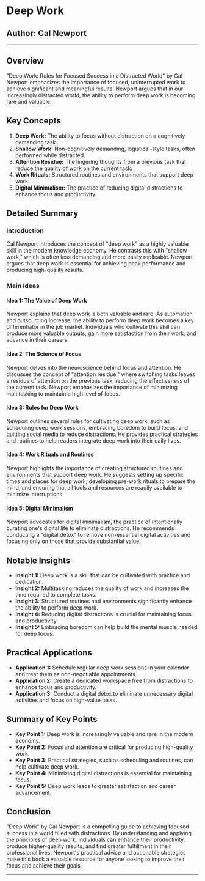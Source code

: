 # Deep Work

## Author: Cal Newport

---

## Overview
"Deep Work: Rules for Focused Success in a Distracted World" by Cal Newport emphasizes the importance of focused, uninterrupted work to achieve significant and meaningful results. Newport argues that in our increasingly distracted world, the ability to perform deep work is becoming rare and valuable.

## Key Concepts
1. **Deep Work:** The ability to focus without distraction on a cognitively demanding task.
2. **Shallow Work:** Non-cognitively demanding, logistical-style tasks, often performed while distracted.
3. **Attention Residue:** The lingering thoughts from a previous task that reduce the quality of work on the current task.
4. **Work Rituals:** Structured routines and environments that support deep work.
5. **Digital Minimalism:** The practice of reducing digital distractions to enhance focus and productivity.

## Detailed Summary
### Introduction
Cal Newport introduces the concept of "deep work" as a highly valuable skill in the modern knowledge economy. He contrasts this with "shallow work," which is often less demanding and more easily replicable. Newport argues that deep work is essential for achieving peak performance and producing high-quality results.

### Main Ideas
#### Idea 1: The Value of Deep Work
Newport explains that deep work is both valuable and rare. As automation and outsourcing increase, the ability to perform deep work becomes a key differentiator in the job market. Individuals who cultivate this skill can produce more valuable outputs, gain more satisfaction from their work, and advance in their careers.

#### Idea 2: The Science of Focus
Newport delves into the neuroscience behind focus and attention. He discusses the concept of "attention residue," where switching tasks leaves a residue of attention on the previous task, reducing the effectiveness of the current task. Newport emphasizes the importance of minimizing multitasking to maintain a high level of focus.

#### Idea 3: Rules for Deep Work
Newport outlines several rules for cultivating deep work, such as scheduling deep work sessions, embracing boredom to build focus, and quitting social media to reduce distractions. He provides practical strategies and routines to help readers integrate deep work into their daily lives.

#### Idea 4: Work Rituals and Routines
Newport highlights the importance of creating structured routines and environments that support deep work. He suggests setting up specific times and places for deep work, developing pre-work rituals to prepare the mind, and ensuring that all tools and resources are readily available to minimize interruptions.

#### Idea 5: Digital Minimalism
Newport advocates for digital minimalism, the practice of intentionally curating one's digital life to eliminate distractions. He recommends conducting a "digital detox" to remove non-essential digital activities and focusing only on those that provide substantial value.

## Notable Insights
- **Insight 1:** Deep work is a skill that can be cultivated with practice and dedication.
- **Insight 2:** Multitasking reduces the quality of work and increases the time required to complete tasks.
- **Insight 3:** Structured routines and environments significantly enhance the ability to perform deep work.
- **Insight 4:** Reducing digital distractions is crucial for maintaining focus and productivity.
- **Insight 5:** Embracing boredom can help build the mental muscle needed for deep focus.

## Practical Applications
- **Application 1:** Schedule regular deep work sessions in your calendar and treat them as non-negotiable appointments.
- **Application 2:** Create a dedicated workspace free from distractions to enhance focus and productivity.
- **Application 3:** Conduct a digital detox to eliminate unnecessary digital activities and focus on high-value tasks.

## Summary of Key Points
- **Key Point 1:** Deep work is increasingly valuable and rare in the modern economy.
- **Key Point 2:** Focus and attention are critical for producing high-quality work.
- **Key Point 3:** Practical strategies, such as scheduling and routines, can help cultivate deep work.
- **Key Point 4:** Minimizing digital distractions is essential for maintaining focus.
- **Key Point 5:** Deep work leads to greater satisfaction and career advancement.

## Conclusion
"Deep Work" by Cal Newport is a compelling guide to achieving focused success in a world filled with distractions. By understanding and applying the principles of deep work, individuals can enhance their productivity, produce higher-quality results, and find greater fulfillment in their professional lives. Newport's practical advice and actionable strategies make this book a valuable resource for anyone looking to improve their focus and achieve their goals.

---